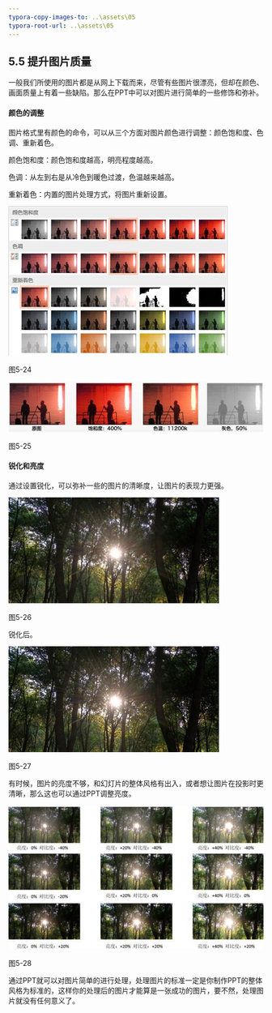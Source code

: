 ```yaml
---
typora-copy-images-to: ..\assets\05
typora-root-url: ..\assets\05
---
```


## **5.5**  **提升图片质量**

一般我们所使用的图片都是从网上下载而来，尽管有些图片很漂亮，但却在颜色、画面质量上有着一些缺陷。那么在PPT中可以对图片进行简单的一些修饰和弥补。

#### **颜色的调整**

图片格式里有颜色的命令，可以从三个方面对图片颜色进行调整：颜色饱和度、色调、重新着色。

颜色饱和度：颜色饱和度越高，明亮程度越高。

色调：从左到右是从冷色到暖色过渡，色温越来越高。

重新着色：内置的图片处理方式，将图片重新设置。

![img](/assets/05/image029.jpg)

图5-24

![img](/assets/05/image030.jpg)

图5-25

#### **锐化和亮度**

通过设置锐化，可以弥补一些的图片的清晰度，让图片的表现力更强。

![img](/assets/05/image031.jpg)

图5-26

锐化后。

![img](/assets/05/image032.jpg)

图5-27

有时候，图片的亮度不够，和幻灯片的整体风格有出入，或者想让图片在投影时更清晰，那么这也可以通过PPT调整亮度。

![img](/assets/05/image033.jpg)

图5-28

通过PPT就可以对图片简单的进行处理，处理图片的标准一定是你制作PPT的整体风格为标准的，这样你的处理后的图片才能算是一张成功的图片，要不然，处理图片就没有任何意义了。